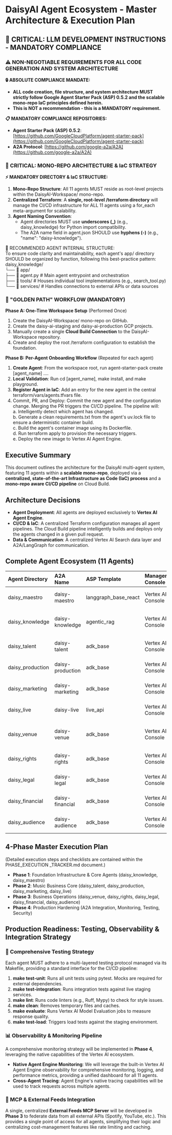 # **DaisyAI Agent Ecosystem \- Master Architecture & Execution Plan**

## **🚨 CRITICAL: LLM DEVELOPMENT INSTRUCTIONS \- MANDATORY COMPLIANCE**

### **⚠️ NON-NEGOTIABLE REQUIREMENTS FOR ALL CODE GENERATION AND SYSTEM ARCHITECTURE**

**🔒 ABSOLUTE COMPLIANCE MANDATE:**

* **ALL code creation, file structure, and system architecture MUST strictly follow Google Agent Starter Pack (ASP) 0.5.2 and the scalable mono-repo IaC principles defined herein.**  
* **This is NOT a recommendation \- this is a MANDATORY requirement.**

**📋 MANDATORY COMPLIANCE REPOSITORIES:**

* **Agent Starter Pack (ASP) 0.5.2**: [https://github.com/GoogleCloudPlatform/agent-starter-pack](https://github.com/GoogleCloudPlatform/agent-starter-pack)  
* **A2A Protocol**: [https://github.com/google-a2a/A2A](https://github.com/google-a2a/A2A)

### **🚨 CRITICAL: MONO-REPO ARCHITECTURE & IaC STRATEGY**

**⚡ MANDATORY DIRECTORY & IaC STRUCTURE:**

1. **Mono-Repo Structure**: All 11 agents MUST reside as root-level projects within the DaisyAI-Workspace/ mono-repo.  
2. **Centralized Terraform**: A **single, root-level /terraform directory** will manage the CI/CD infrastructure for ALL 11 agents using a for\_each meta-argument for scalability.  
3. **Agent Naming Convention**:  
   * Agent directories MUST use **underscores (\_)** (e.g., daisy\_knowledge) for Python import compatibility.  
   * The A2A name field in agent.json SHOULD use **hyphens (-)** (e.g., "name": "daisy-knowledge").

🔬 RECOMMENDED AGENT INTERNAL STRUCTURE:  
To ensure code clarity and maintainability, each agent's app/ directory SHOULD be organized by function, following this best-practice pattern:  
daisy\_knowledge/  
└── 📱 app/  
    ├── 📄 agent.py        \# Main agent entrypoint and orchestration  
    ├── 📁 tools/           \# Houses individual tool implementations (e.g., search\_tool.py)  
    └── 📁 services/        \# Handles connections to external APIs or data sources

### **🎯 "GOLDEN PATH" WORKFLOW (MANDATORY)**

**Phase A: One-Time Workspace Setup** (Performed Once)

1. Create the DaisyAI-Workspace/ mono-repo on GitHub.  
2. Create the daisy-ai-staging and daisy-ai-production GCP projects.  
3. Manually create a single **Cloud Build Connection** to the DaisyAI-Workspace repository.  
4. Create and deploy the root /terraform configuration to establish the foundation.

**Phase B: Per-Agent Onboarding Workflow** (Repeated for each agent)

1. **Create Agent**: From the workspace root, run agent-starter-pack create \[agent\_name\] ....  
2. **Local Validation**: Run cd \[agent\_name\], make install, and make playground.  
3. **Register Agent in IaC**: Add an entry for the new agent in the central terraform/vars/agents.tfvars file.  
4. Commit, PR, and Deploy: Commit the new agent and the configuration change. Merging the PR triggers the CI/CD pipeline. The pipeline will:  
   a. Intelligently detect which agent has changed.  
   b. Generate a clean requirements.txt from the agent's uv.lock file to ensure a deterministic container build.  
   c. Build the agent's container image using its Dockerfile.  
   d. Run terraform apply to provision the necessary triggers.  
   e. Deploy the new image to Vertex AI Agent Engine.

## **Executive Summary**

This document outlines the architecture for the DaisyAI multi-agent system, featuring 11 agents within a **scalable mono-repo**, deployed via a **centralized, state-of-the-art Infrastructure as Code (IaC) process** and a **mono-repo aware CI/CD pipeline** on Cloud Build.

## **Architecture Decisions**

* **Agent Deployment**: All agents are deployed exclusively to **Vertex AI Agent Engine**.  
* **CI/CD & IaC**: A centralized Terraform configuration manages all agent pipelines. The Cloud Build pipeline intelligently builds and deploys only the agents changed in a given pull request.  
* **Data & Communication**: A centralized Vertex AI Search data layer and A2A/LangGraph for communication.

## **Complete Agent Ecosystem (11 Agents)**

| Agent Directory | A2A Name | ASP Template | Management Console | Core Capabilities |
| :---- | :---- | :---- | :---- | :---- |
| daisy\_maestro | daisy-maestro | langgraph\_base\_react | Vertex AI Console | Strategic orchestration, goal setting |
| daisy\_knowledge | daisy-knowledge | agentic\_rag | Vertex AI Console | Document RAG, ontology queries |
| daisy\_talent | daisy-talent | adk\_base | Vertex AI Console | A\&R discovery, artist analysis |
| daisy\_production | daisy-production | adk\_base | Vertex AI Console | Music generation, remixing |
| daisy\_marketing | daisy-marketing | adk\_base | Vertex AI Console | Campaign management, optimization |
| daisy\_live | daisy-live | live\_api | Vertex AI Console | Real-time performance streaming |
| daisy\_venue | daisy-venue | adk\_base | Vertex AI Console | Tour logistics, venue booking |
| daisy\_rights | daisy-rights | adk\_base | Vertex AI Console | Rights management, royalties |
| daisy\_legal | daisy-legal | adk\_base | Vertex AI Console | Legal compliance, contracts |
| daisy\_financial | daisy-financial | adk\_base | Vertex AI Console | Financial planning, forecasting |
| daisy\_audience | daisy-audience | adk\_base | Vertex AI Console | Audience analysis, fan behavior |

## **4-Phase Master Execution Plan**

(Detailed execution steps and checklists are contained within the PHASE\_EXECUTION \_TRACKER.md document.)

* **Phase 1**: Foundation Infrastructure & Core Agents (daisy\_knowledge, daisy\_maestro)  
* **Phase 2**: Music Business Core (daisy\_talent, daisy\_production, daisy\_marketing, daisy\_live)  
* **Phase 3**: Business Operations (daisy\_venue, daisy\_rights, daisy\_legal, daisy\_financial, daisy\_audience)  
* **Phase 4**: Production Hardening (A2A Integration, Monitoring, Testing, Security)

## **Production Readiness: Testing, Observability & Integration Strategy**

### **🧪 Comprehensive Testing Strategy**

Each agent MUST adhere to a multi-layered testing protocol managed via its Makefile, providing a standard interface for the CI/CD pipeline:

1. **make test-unit**: Runs all unit tests using pytest. Mocks are required for external dependencies.  
2. **make test-integration**: Runs integration tests against live staging services.  
3. **make lint**: Runs code linters (e.g., Ruff, Mypy) to check for style issues.  
4. **make clean**: Removes temporary files and caches.  
5. **make evaluate**: Runs Vertex AI Model Evaluation jobs to measure response quality.  
6. **make test-load**: Triggers load tests against the staging environment.

### **📊 Observability & Monitoring Pipeline**

A comprehensive monitoring strategy will be implemented in **Phase 4**, leveraging the native capabilities of the Vertex AI ecosystem.

* **Native Agent Engine Monitoring**: We will leverage the built-in Vertex AI Agent Engine observability for comprehensive monitoring, logging, and performance metrics, providing a unified dashboard for all 11 agents.  
* **Cross-Agent Tracing**: Agent Engine's native tracing capabilities will be used to track requests across multiple agents.

### **🔌 MCP & External Feeds Integration**

A single, centralized **External Feeds MCP Server** will be developed in **Phase 3** to federate data from all external APIs (Spotify, YouTube, etc.). This provides a single point of access for all agents, simplifying their logic and centralizing cost-management features like rate limiting and caching.